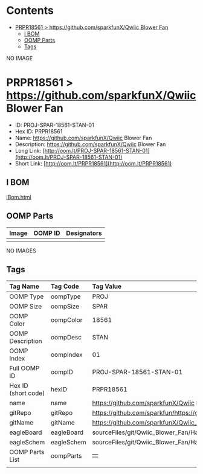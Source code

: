



Contents
========

* [PRPR18561 > https://github.com/sparkfunX/Qwiic Blower Fan](#prpr18561--httpsgithubcomsparkfunxqwiic-blower-fan)
	* [I BOM](#i-bom)
	* [OOMP Parts](#oomp-parts)
	* [Tags](#tags)
  
NO IMAGE  
# PRPR18561 > https://github.com/sparkfunX/Qwiic Blower Fan

- ID: PROJ-SPAR-18561-STAN-01
- Hex ID: PRPR18561
- Name: https://github.com/sparkfunX/Qwiic Blower Fan
- Description: https://github.com/sparkfunX/Qwiic Blower Fan
- Long Link: [http://oom.lt/PROJ-SPAR-18561-STAN-01](http://oom.lt/PROJ-SPAR-18561-STAN-01)
- Short Link: [http://oom.lt/PRPR18561](http://oom.lt/PRPR18561)

## I BOM
  
[iBom.html](https://htmlpreview.github.io/?https://github.com/oomlout/oomlout_OOMP_projects_V2/blob/main/PROJ/SPAR/18561/STAN/01/ibom.html)
## OOMP Parts
  

|Image|OOMP ID|Designators|
| :--- | :--- | :--- |
||||
  
NO IMAGES  
## Tags
  

|Tag Name|Tag Code|Tag Value|
| :--- | :--- | :--- |
|OOMP Type|oompType|PROJ|
|OOMP Size|oompSize|SPAR|
|OOMP Color|oompColor|18561|
|OOMP Description|oompDesc|STAN|
|OOMP Index|oompIndex|01|
|Full OOMP ID|oompID|PROJ-SPAR-18561-STAN-01|
|Hex ID (short code)|hexID|PRPR18561|
|name|name|https://github.com/sparkfunX/Qwiic Blower Fan|
|gitRepo|gitRepo|https://github.com/sparkfun/https://github.com/sparkfunX/Qwiic_Blower_Fan|
|gitName|gitName|https://github.com/sparkfunX/Qwiic_Blower_Fan|
|eagleBoard|eagleBoard|sourceFiles/git/Qwiic_Blower_Fan/Hardware/qwiic_blower.brd|
|eagleSchem|eagleSchem|sourceFiles/git/Qwiic_Blower_Fan/Hardware/qwiic_blower.sch|
|OOMP Parts List|oompParts|<table><tr><td></td></tr></table>|
||||
